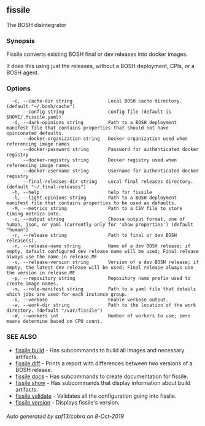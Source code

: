 ## fissile

The BOSH disintegrator

### Synopsis


Fissile converts existing BOSH final or dev releases into docker images.

It does this using just the releases, without a BOSH deployment, CPIs, or a BOSH
agent.


### Options

```
  -c, --cache-dir string             Local BOSH cache directory. (default "~/.bosh/cache")
      --config string                config file (default is $HOME/.fissile.yaml)
  -d, --dark-opinions string         Path to a BOSH deployment manifest file that contains properties that should not have opinionated defaults.
      --docker-organization string   Docker organization used when referencing image names
      --docker-password string       Password for authenticated docker registry
      --docker-registry string       Docker registry used when referencing image names
      --docker-username string       Username for authenticated docker registry
      --final-releases-dir string    Local final releases directory. (default "~/.final-releases")
  -h, --help                         help for fissile
  -l, --light-opinions string        Path to a BOSH deployment manifest file that contains properties to be used as defaults.
  -M, --metrics string               Path to a CSV file to store timing metrics into.
  -o, --output string                Choose output format, one of human, json, or yaml (currently only for 'show properties') (default "human")
  -r, --release string               Path to final or dev BOSH release(s).
  -n, --release-name string          Name of a dev BOSH release; if empty, default configured dev release name will be used; Final release always use the name in release.MF
  -v, --release-version string       Version of a dev BOSH release; if empty, the latest dev release will be used; Final release always use the version in release.MF
  -p, --repository string            Repository name prefix used to create image names.
  -m, --role-manifest string         Path to a yaml file that details which jobs are used for each instance group.
  -V, --verbose                      Enable verbose output.
  -w, --work-dir string              Path to the location of the work directory. (default "/var/fissile")
  -W, --workers int                  Number of workers to use; zero means determine based on CPU count.
```

### SEE ALSO

* [fissile build](fissile_build.md)	 - Has subcommands to build all images and necessary artifacts.
* [fissile diff](fissile_diff.md)	 - Prints a report with differences between two versions of a BOSH release.
* [fissile docs](fissile_docs.md)	 - Has subcommands to create documentation for fissile.
* [fissile show](fissile_show.md)	 - Has subcommands that display information about build artifacts.
* [fissile validate](fissile_validate.md)	 - Validates all the configuration going into fissile.
* [fissile version](fissile_version.md)	 - Displays fissile's version.

###### Auto generated by spf13/cobra on 8-Oct-2019
